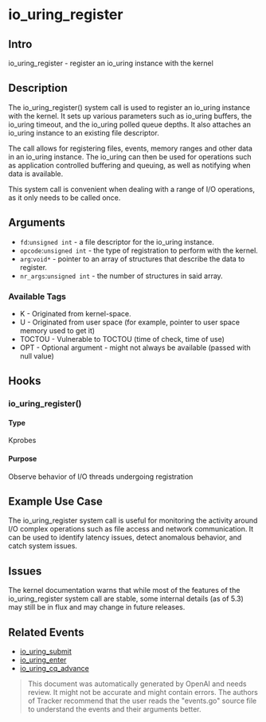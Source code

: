 
# io_uring_register

## Intro
io_uring_register - register an io_uring instance with the kernel

## Description
The io_uring_register() system call is used to register an io_uring instance with the kernel. It sets up various parameters such as io_uring buffers, the io_uring timeout, and the io_uring polled queue depths. It also attaches an io_uring instance to an existing file descriptor.

The call allows for registering files, events, memory ranges and other data in an io_uring instance. The io_uring can then be used for operations such as application controlled buffering and queuing, as well as notifying when data is available. 

This system call is convenient when dealing with a range of I/O operations, as it only needs to be called once. 

## Arguments
* `fd`:`unsigned int` - a file descriptor for the io_uring instance.
* `opcode`:`unsigned int` - the type of registration to perform with the kernel.
* `arg`:`void*` - pointer to an array of structures that describe the data to register.
* `nr_args`:`unsigned int` - the number of structures in said array.

### Available Tags
* K - Originated from kernel-space.
* U - Originated from user space (for example, pointer to user space memory used to get it)
* TOCTOU - Vulnerable to TOCTOU (time of check, time of use)
* OPT - Optional argument - might not always be available (passed with null value)

## Hooks
### io_uring_register()
#### Type
Kprobes
#### Purpose
Observe behavior of I/O threads undergoing registration 

## Example Use Case
The io_uring_register system call is useful for monitoring the activity around I/O complex operations such as file access and network communication. It can be used to identify latency issues, detect anomalous behavior, and catch system issues.

## Issues
The kernel documentation warns that while most of the features of the io_uring_register system call are stable, some internal details (as of 5.3) may still be in flux and may change in future releases.

## Related Events
* [io_uring_submit](http://man7.org/linux/man-pages/man2/io_uring_submit.2.html)
* [io_uring_enter](http://man7.org/linux/man-pages/man2/io_uring_enter.2.html)
* [io_uring_cq_advance](http://man7.org/linux/man-pages/man2/io_uring_cq_advance.2.html)

> This document was automatically generated by OpenAI and needs review. It might
> not be accurate and might contain errors. The authors of Tracker recommend that
> the user reads the "events.go" source file to understand the events and their
> arguments better.

